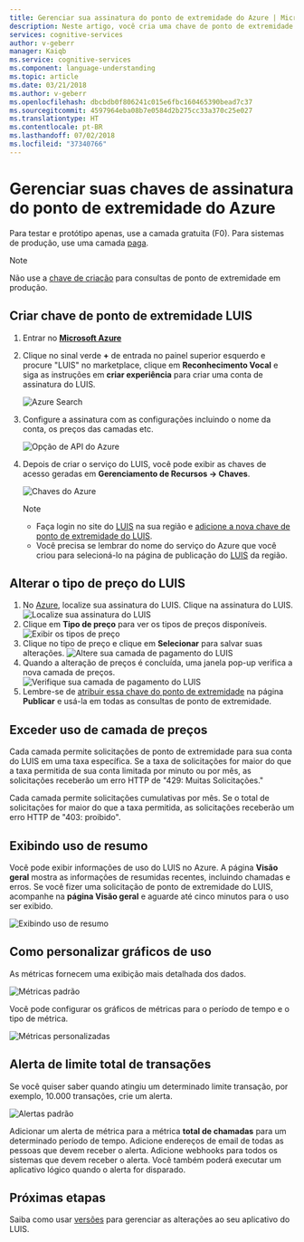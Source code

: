 ```yaml
---
title: Gerenciar sua assinatura do ponto de extremidade do Azure | Microsoft Docs
description: Neste artigo, você cria uma chave de ponto de extremidade limitada para sua conta do LUIS para fornecer tráfego ilimitado ao seu ponto de extremidade de acordo com um plano de pagamento.
services: cognitive-services
author: v-geberr
manager: Kaiqb
ms.service: cognitive-services
ms.component: language-understanding
ms.topic: article
ms.date: 03/21/2018
ms.author: v-geberr
ms.openlocfilehash: dbcbdb0f806241c015e6fbc160465390bead7c37
ms.sourcegitcommit: 4597964eba08b7e0584d2b275cc33a370c25e027
ms.translationtype: HT
ms.contentlocale: pt-BR
ms.lasthandoff: 07/02/2018
ms.locfileid: "37340766"
---
```

# <a name="manage-azure-endpoint-subscription-keys"></a>Gerenciar suas chaves de assinatura do ponto de extremidade do Azure

Para testar e protótipo apenas, use a camada gratuita (F0). Para sistemas de produção, use uma camada [paga](https://aka.ms/luis-price-tier). 

> [!NOTE]
> Não use a [chave de criação](luis-concept-keys.md#authoring-key) para consultas de ponto de extremidade em produção.

<a name="create-luis-service"></a>
## <a name="create-luis-endpoint-key"></a>Criar chave de ponto de extremidade LUIS

1. Entrar no **[Microsoft Azure](https://ms.portal.azure.com/)** 
2. Clique no sinal verde **+** de entrada no painel superior esquerdo e procure "LUIS" no marketplace, clique em **Reconhecimento Vocal** e siga as instruções em **criar experiência**  para criar uma conta de assinatura do LUIS. 

    ![Azure Search](./media/luis-azure-subscription/azure-search.png) 

3. Configure a assinatura com as configurações incluindo o nome da conta, os preços das camadas etc. 

    ![Opção de API do Azure](./media/luis-azure-subscription/azure-api-choice.png) 

4. Depois de criar o serviço do LUIS, você pode exibir as chaves de acesso geradas em **Gerenciamento de Recursos -> Chaves**.  

    ![Chaves do Azure](./media/luis-azure-subscription/azure-keys.png)

    > [!Note] 
    > * Faça login no site do [LUIS](luis-reference-regions.md) na sua região e [adicione a nova chave de ponto de extremidade do LUIS](luis-how-to-manage-keys.md#assign-endpoint-key). 
    > * Você precisa se lembrar do nome do serviço do Azure que você criou para selecioná-lo na página de publicação do [LUIS](luis-reference-regions.md) da região.  

## <a name="change-luis-pricing-tier"></a>Alterar o tipo de preço do LUIS

1.  No [Azure](https://portal.azure.com), localize sua assinatura do LUIS. Clique na assinatura do LUIS.
    ![Localize sua assinatura do LUIS](./media/luis-usage-tiers/find.png)
2.  Clique em **Tipo de preço** para ver os tipos de preços disponíveis. 
    ![Exibir os tipos de preço](./media/luis-usage-tiers/subscription.png)
3.  Clique no tipo de preço e clique em **Selecionar** para salvar suas alterações. 
    ![Altere sua camada de pagamento do LUIS](./media/luis-usage-tiers/plans.png)
4.  Quando a alteração de preços é concluída, uma janela pop-up verifica a nova camada de preços. 
    ![Verifique sua camada de pagamento do LUIS](./media/luis-usage-tiers/updated.png)
5. Lembre-se de [atribuir essa chave do ponto de extremidade](luis-how-to-manage-keys.md#assign-endpoint-key) na página **Publicar** e usá-la em todas as consultas de ponto de extremidade. 

## <a name="exceed-pricing-tier-usage"></a>Exceder uso de camada de preços
Cada camada permite solicitações de ponto de extremidade para sua conta do LUIS em uma taxa específica. Se a taxa de solicitações for maior do que a taxa permitida de sua conta limitada por minuto ou por mês, as solicitações receberão um erro HTTP de "429: Muitas Solicitações."

Cada camada permite solicitações cumulativas por mês. Se o total de solicitações for maior do que a taxa permitida, as solicitações receberão um erro HTTP de "403: proibido".  

## <a name="viewing-summary-usage"></a>Exibindo uso de resumo
Você pode exibir informações de uso do LUIS no Azure. A página **Visão geral** mostra as informações de resumidas recentes, incluindo chamadas e erros. Se você fizer uma solicitação de ponto de extremidade do LUIS, acompanhe na **página Visão geral** e aguarde até cinco minutos para o uso ser exibido.

![Exibindo uso de resumo](./media/luis-usage-tiers/overview.png)

## <a name="customizing-usage-charts"></a>Como personalizar gráficos de uso
As métricas fornecem uma exibição mais detalhada dos dados.

![Métricas padrão](./media/luis-usage-tiers/metrics-default.png)

Você pode configurar os gráficos de métricas para o período de tempo e o tipo de métrica. 

![Métricas personalizadas](./media/luis-usage-tiers/metrics-custom.png)

## <a name="total-transactions-threshold-alert"></a>Alerta de limite total de transações
Se você quiser saber quando atingiu um determinado limite transação, por exemplo, 10.000 transações, crie um alerta. 

![Alertas padrão](./media/luis-usage-tiers/alert-default.png)

Adicionar um alerta de métrica para a métrica **total de chamadas** para um determinado período de tempo. Adicione endereços de email de todas as pessoas que devem receber o alerta. Adicione webhooks para todos os sistemas que devem receber o alerta. Você também poderá executar um aplicativo lógico quando o alerta for disparado. 

## <a name="next-steps"></a>Próximas etapas

Saiba como usar [versões](luis-how-to-manage-versions.md) para gerenciar as alterações ao seu aplicativo do LUIS.